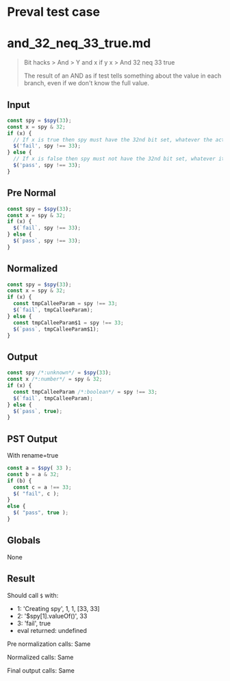 # Preval test case

# and_32_neq_33_true.md

> Bit hacks > And > Y and x if y x > And 32 neq 33 true
>
> The result of an AND as if test tells something about the value in each branch, even if we don't know the full value.

## Input

`````js filename=intro
const spy = $spy(33);
const x = spy & 32;
if (x) {
  // If x is true then spy must have the 32nd bit set, whatever the actual value is. So it cannot be 16 in total.
  $('fail', spy !== 33);
} else {
  // If x is false then spy must not have the 32nd bit set, whatever it is
  $('pass', spy !== 33);
}
`````

## Pre Normal


`````js filename=intro
const spy = $spy(33);
const x = spy & 32;
if (x) {
  $(`fail`, spy !== 33);
} else {
  $(`pass`, spy !== 33);
}
`````

## Normalized


`````js filename=intro
const spy = $spy(33);
const x = spy & 32;
if (x) {
  const tmpCalleeParam = spy !== 33;
  $(`fail`, tmpCalleeParam);
} else {
  const tmpCalleeParam$1 = spy !== 33;
  $(`pass`, tmpCalleeParam$1);
}
`````

## Output


`````js filename=intro
const spy /*:unknown*/ = $spy(33);
const x /*:number*/ = spy & 32;
if (x) {
  const tmpCalleeParam /*:boolean*/ = spy !== 33;
  $(`fail`, tmpCalleeParam);
} else {
  $(`pass`, true);
}
`````

## PST Output

With rename=true

`````js filename=intro
const a = $spy( 33 );
const b = a & 32;
if (b) {
  const c = a !== 33;
  $( "fail", c );
}
else {
  $( "pass", true );
}
`````

## Globals

None

## Result

Should call `$` with:
 - 1: 'Creating spy', 1, 1, [33, 33]
 - 2: '$spy[1].valueOf()', 33
 - 3: 'fail', true
 - eval returned: undefined

Pre normalization calls: Same

Normalized calls: Same

Final output calls: Same
